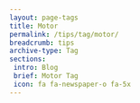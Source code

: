 ```yaml
---
layout: page-tags
title: Motor
permalink: /tips/tag/motor/
breadcrumb: tips
archive-type: Tag
sections:
 intro: Blog
 brief: Motor Tag
 icon: fa fa-newspaper-o fa-5x
---
```

